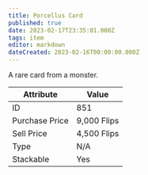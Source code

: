 ```yaml
---
title: Porcellus Card
published: true
date: 2023-02-17T23:35:01.000Z
tags: item
editor: markdown
dateCreated: 2023-02-16T00:00:00.000Z
---
```


A rare card from a monster.

|Attribute|Value|
|-|-|
|ID|851|
|Purchase Price|9,000 Flips|
|Sell Price|4,500 Flips|
|Type|N/A|
|Stackable|Yes|

